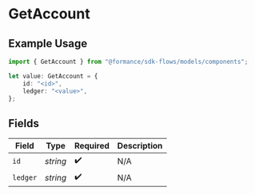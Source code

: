 # GetAccount

## Example Usage

```typescript
import { GetAccount } from "@formance/sdk-flows/models/components";

let value: GetAccount = {
    id: "<id>",
    ledger: "<value>",
};
```

## Fields

| Field              | Type               | Required           | Description        |
| ------------------ | ------------------ | ------------------ | ------------------ |
| `id`               | *string*           | :heavy_check_mark: | N/A                |
| `ledger`           | *string*           | :heavy_check_mark: | N/A                |